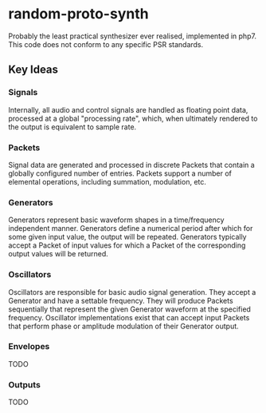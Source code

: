 # random-proto-synth

Probably the least practical synthesizer ever realised, implemented in php7.
This code does not conform to any specific PSR standards.

## Key Ideas

### Signals
Internally, all audio and control signals are handled as floating point data, processed at a global "processing rate", which, when ultimately rendered to the output is equivalent to sample rate.

### Packets
Signal data are generated and processed in discrete Packets that contain a globally configured number of entries. Packets support a number of elemental operations, including summation, modulation, etc.

### Generators
Generators represent basic waveform shapes in a time/frequency independent manner. Generators define a numerical period after which for some given input value, the output will be repeated. Generators typically accept a Packet of input values for which a Packet of the corresponding output values will be returned.

### Oscillators
Oscillators are responsible for basic audio signal generation. They accept a Generator and have a settable frequency. They will produce Packets sequentially that represent the given Generator waveform at the specified frequency. Oscillator implementations exist that can accept input Packets that perform phase or amplitude modulation of their Generator output.

### Envelopes
TODO

### Outputs
TODO
